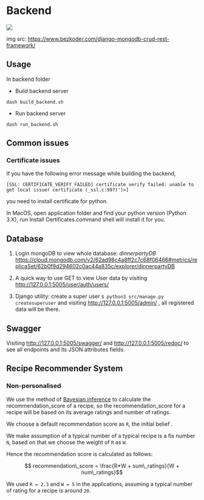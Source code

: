# Backend

![](https://www.bezkoder.com/wp-content/uploads/2020/03/django-mongodb-crud-rest-api-architecture.png)

img src: https://www.bezkoder.com/django-mongodb-crud-rest-framework/

## Usage

In backend folder

* Build backend server

```shell
dash build_backend.sh
```

* Run backend server

```shell
dash run_backend.sh
```

## Common issues

### Certificate issues
If you have the following error message while building the backend,
```
[SSL: CERTIFICATE_VERIFY_FAILED] certificate verify failed: unable to get local issuer certificate (_ssl.c:997)')>]
```
you need to install certificate for python. 

In MacOS, open application folder and find your python version (Python 3.X), run Install Certificates.command shell will install it for you.

## Database 

1. Login mongoDB to view whole database: *dinnerpartyDB*
https://cloud.mongodb.com/v2/62ad98c4a8ff2c7c68f06466#metrics/replicaSet/62b0f9d294602c0ac44a835c/explorer/dinnerpartyDB

2. A quick way to use GET to view User data by visiting http://127.0.0.1:5005/user/auth/users/

3. Django utility: create a super user ```$ python3 src/manage.py createsuperuser``` and visiting http://127.0.0.1:5005/admin/ , all registered data will be there.

## Swagger

Visiting http://127.0.0.1:5005/swagger/ and http://127.0.0.1:5005/redoc/ to see all endpoints and its JSON attributes fields.

## Recipe Recommender System

### Non-personalised

We use the method of [Bayesian inference](https://en.wikipedia.org/wiki/Bayesian_inference) to calculate the recommendation_score of a recipe, so the recommendation_score for a recipe will be based on its average ratings and number of ratings.

We choose a default recommendation score as ```R```, the initial belief .

We make assumption of a typical number of a typical recipe is a fix number ```N```, based on that we choose the weight of ```R``` as ```W```.

Hence the recommendation score is calculated as follows:

```math
    recommendation\_score = \frac{R*W + sum\_ratings}{W + num\_ratings}
```

We used  ```R = 2.3``` and ```W = 5``` in the applications, assuming a typical number of rating for a recipe is around ```20```.

